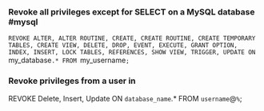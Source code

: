 ### Revoke all privileges except for SELECT on a MySQL database #mysql
`REVOKE ALTER, ALTER ROUTINE, CREATE, CREATE ROUTINE, CREATE TEMPORARY TABLES, CREATE VIEW, DELETE, DROP, EVENT, EXECUTE, GRANT OPTION, INDEX, INSERT, LOCK TABLES, REFERENCES, SHOW VIEW, TRIGGER, UPDATE ON `my_database`.* FROM `my_username`;`

### Revoke privileges from a user in
REVOKE Delete, Insert, Update ON `database_name`.* FROM `username`@`%`;
